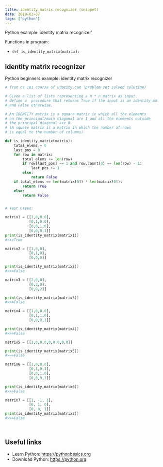```yaml
---
title: identity matrix recognizer (snippet)
date: 2019-02-07
tags: ["python"]
---
```

Python example 'identity matrix recognizer'

Functions in program: 
* `def is_identity_matrix(matrix):`

## identity matrix recognizer

Python beginners example: identity matrix recognizer

```python
# from cs 101 course of udacity.com (problem set solved solution)

# Given a list of lists representing a n * n matrix as input, 
# define a  procedure that returns True if the input is an identity matrix 
# and False otherwise.

# An IDENTITY matrix is a square matrix in which all the elements 
# on the principal/main diagonal are 1 and all the elements outside 
# the principal diagonal are 0. 
# (A square matrix is a matrix in which the number of rows 
# is equal to the number of columns)

def is_identity_matrix(matrix):
    total_elems = 0
    last_pos = 0
    for row in matrix:
        total_elems += len(row)
        if row[last_pos] == 1 and row.count(0) == len(row) - 1:
            last_pos += 1
        else:
            return False
    if total_elems == len(matrix[0]) * len(matrix[0]):
        return True
    else:
        return False


# Test Cases:

matrix1 = [[1,0,0,0],
           [0,1,0,0],
           [0,0,1,0],
           [0,0,0,1]]
print(is_identity_matrix(matrix1))
#>>>True

matrix2 = [[1,0,0],
           [0,1,0],
           [0,0,0]]

print(is_identity_matrix(matrix2))
#>>>False

matrix3 = [[2,0,0],
           [0,2,0],
           [0,0,2]]

print(is_identity_matrix(matrix3))
#>>>False

matrix4 = [[1,0,0,0],
           [0,1,1,0],
           [0,0,0,1]]

print(is_identity_matrix(matrix4))
#>>>False

matrix5 = [[1,0,0,0,0,0,0,0,0]]

print(is_identity_matrix(matrix5))
#>>>False

matrix6 = [[1,0,0,0],  
           [0,1,0,1],  
           [0,0,1,0],  
           [0,0,0,1]]

print(is_identity_matrix(matrix6))
#>>>False

matrix7 = [[1, -1, 1],
           [0, 1, 0],
           [0, 0, 1]]
print(is_identity_matrix(matrix7))
#>>>False           

           


```

## Useful links

- Learn Python: https://pythonbasics.org
- Download Python: https://python.org
